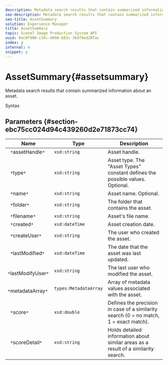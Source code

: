 ```yaml
---
description: Metadata search results that contain summarized information about an asset.
seo-description: Metadata search results that contain summarized information about an asset.
seo-title: AssetSummary
solution: Experience Manager
title: AssetSummary
topic: Scene7 Image Production System API
uuid: 0ac8f900-c16c-409d-b83c-3bdf0ad28fac
index: y
internal: n
snippet: y
---
```


# AssetSummary{#assetsummary}

Metadata search results that contain summarized information about an asset.

 Syntax 

## Parameters {#section-ebc75cc024d94c439260d2e71873cc74}

|  Name  | Type  | Description  |
|---|---|---|
|  ` *`assetHandle`*`  | `xsd:string`  | Asset handle.  |
|  ` *`type`*`  | `xsd:string`  | Asset type. The "Asset Types" constant defines the possible values. Optional.  |
|  ` *`name`*`  | `xsd:string`  | Asset name. Optional.  |
|  ` *`folder`*`  | `xsd:string`  | The folder that contains the asset.  |
|  ` *`filename`*`  | `xsd:string`  | Asset's file name.  |
|  ` *`created`*`  | `xsd:dateTime`  | Asset creation date.  |
|  ` *`createUser`*`  | `xsd:string`  | The user who created the asset.  |
|  ` *`lastModified`*`  | `xsd:dateTime`  | The date that the asset was last updated.  |
|  ` *`lastModifyUser`*`  | `xsd:string`  | The last user who modified the asset.  |
|  ` *`metadataArray`*`  | `types:MetadataArray`  | Array of metadata values associated with the asset.  |
|  ` *`score`*`  | `xsd:double`  | Defines the precision in case of a similarity search (0 = no match, 1 = exact match).  |
|  ` *`scoreDetail`*`  | `xsd:string`  | Holds detailed information about similar areas as a result of a similarity search.  |

